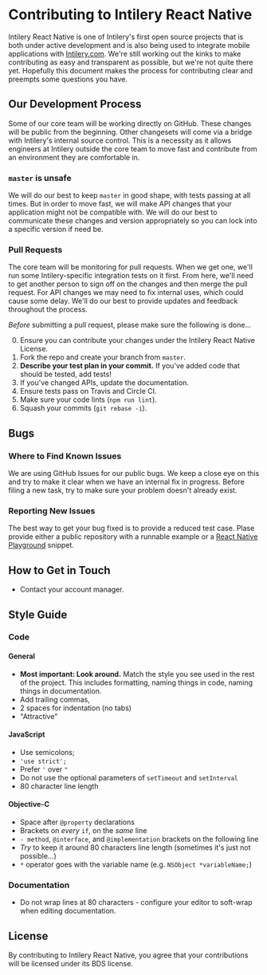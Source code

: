 # Contributing to Intilery React Native

Intilery React Native is one of Intilery's first open source projects that is both under active development and is also being used to integrate mobile applications with [Intilery.com](https://www.intilery.com). We're still working out the kinks to make contributing as easy and transparent as possible, but we're not quite there yet. Hopefully this document makes the process for contributing clear and preempts some questions you have.

## Our Development Process

Some of our core team will be working directly on GitHub. These changes will be public from the beginning. Other changesets will come via a bridge with Intilery's internal source control. This is a necessity as it allows engineers at Intilery outside the core team to move fast and contribute from an environment they are comfortable in.

### `master` is unsafe

We will do our best to keep `master` in good shape, with tests passing at all times. But in order to move fast, we will make API changes that your application might not be compatible with. We will do our best to communicate these changes and version appropriately so you can lock into a specific version if need be.

### Pull Requests

The core team will be monitoring for pull requests. When we get one, we'll run some Intilery-specific integration tests on it first. From here, we'll need to get another person to sign off on the changes and then merge the pull request. For API changes we may need to fix internal uses, which could cause some delay. We'll do our best to provide updates and feedback throughout the process.

*Before* submitting a pull request, please make sure the following is done…

0. Ensure you can contribute your changes under the Intilery React Native License.
1. Fork the repo and create your branch from `master`.
2. **Describe your test plan in your commit.** If you've added code that should be tested, add tests!
3. If you've changed APIs, update the documentation.
4. Ensure tests pass on Travis and Circle CI.
5. Make sure your code lints (`npm run lint`).
6. Squash your commits (`git rebase -i`).

## Bugs

### Where to Find Known Issues

We are using GitHub Issues for our public bugs. We keep a close eye on this and try to make it clear when we have an internal fix in progress. Before filing a new task, try to make sure your problem doesn't already exist.

### Reporting New Issues

The best way to get your bug fixed is to provide a reduced test case. Plase provide either a public repository with a runnable example or a [React Native Playground](https://rnplay.org/) snippet.

## How to Get in Touch

* Contact your account manager.

## Style Guide

### Code

#### General

* **Most important: Look around.** Match the style you see used in the rest of the project. This includes formatting, naming things in code, naming things in documentation.
* Add trailing commas,
* 2 spaces for indentation (no tabs)
* "Attractive"

#### JavaScript

* Use semicolons;
* `'use strict';`
* Prefer `'` over `"`
* Do not use the optional parameters of `setTimeout` and `setInterval`
* 80 character line length

#### Objective-C

* Space after `@property` declarations
* Brackets on *every* `if`, on the *same* line
* `- method`, `@interface`, and `@implementation` brackets on the following line
* *Try* to keep it around 80 characters line length (sometimes it's just not possible...)
* `*` operator goes with the variable name (e.g. `NSObject *variableName;`)

### Documentation

* Do not wrap lines at 80 characters - configure your editor to soft-wrap when editing documentation.

## License

By contributing to Intilery React Native, you agree that your contributions will be licensed under its BDS license.
